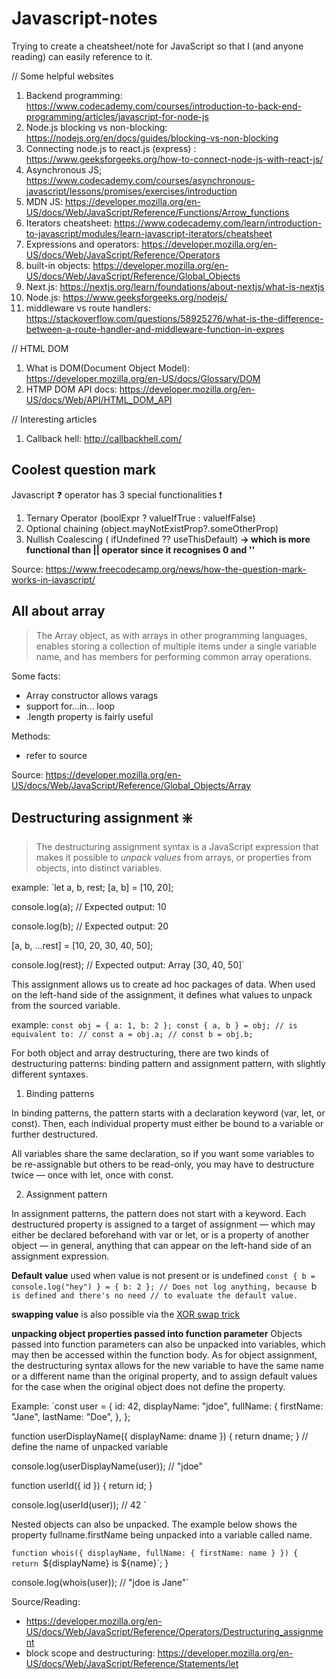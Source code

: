 # Javascript-notes

Trying to create a cheatsheet/note
for JavaScript so that I (and anyone reading) can easily 
reference to it.

// Some helpful websites
1. Backend programming: https://www.codecademy.com/courses/introduction-to-back-end-programming/articles/javascript-for-node-js 
2. Node.js blocking vs non-blocking: https://nodejs.org/en/docs/guides/blocking-vs-non-blocking 
3. Connecting node.js to react.js (express) : https://www.geeksforgeeks.org/how-to-connect-node-js-with-react-js/
4. Asynchronous JS; https://www.codecademy.com/courses/asynchronous-javascript/lessons/promises/exercises/introduction 
5. MDN JS: https://developer.mozilla.org/en-US/docs/Web/JavaScript/Reference/Functions/Arrow_functions
6. Iterators cheatsheet: https://www.codecademy.com/learn/introduction-to-javascript/modules/learn-javascript-iterators/cheatsheet
7. Expressions and operators: https://developer.mozilla.org/en-US/docs/Web/JavaScript/Reference/Operators
8. built-in objects: https://developer.mozilla.org/en-US/docs/Web/JavaScript/Reference/Global_Objects
9. Next.js: https://nextjs.org/learn/foundations/about-nextjs/what-is-nextjs
10. Node.js: https://www.geeksforgeeks.org/nodejs/
11. middleware vs route handlers: https://stackoverflow.com/questions/58925276/what-is-the-difference-between-a-route-handler-and-middleware-function-in-expres

// HTML DOM 
1. What is DOM(Document Object Model): https://developer.mozilla.org/en-US/docs/Glossary/DOM
2. HTMP DOM API docs: https://developer.mozilla.org/en-US/docs/Web/API/HTML_DOM_API

// Interesting articles
1. Callback hell: http://callbackhell.com/

## Coolest question mark

Javascript ❓ operator has 3 special functionalities ❗
1. Ternary Operator (boolExpr ? valueIfTrue : valueIfFalse)
2. Optional chaining (object.mayNotExistProp?.someOtherProp)
3. Nullish Coalescing ( ifUndefined ?? useThisDefault) **-> which is more functional than || operator since it recognises 0 and ''**

Source: https://www.freecodecamp.org/news/how-the-question-mark-works-in-javascript/

## All about array

> The Array object, as with arrays in other programming languages, enables storing a collection of multiple items under a single variable name, and has members for performing common array operations.

Some facts:
- Array constructor allows varags
- support for...in... loop
- .length property is fairly useful

Methods:
- refer to source

Source: https://developer.mozilla.org/en-US/docs/Web/JavaScript/Reference/Global_Objects/Array

## Destructuring assignment ❇️

> The destructuring assignment syntax is a JavaScript expression that makes it possible to _unpack values_ from arrays, or properties from objects, into distinct variables.

example:
`let a, b, rest;
[a, b] = [10, 20];

console.log(a);
// Expected output: 10

console.log(b);
// Expected output: 20

[a, b, ...rest] = [10, 20, 30, 40, 50];

console.log(rest);
// Expected output: Array [30, 40, 50]`

This assignment allows us to create ad hoc packages of data. When used on the left-hand side of the assignment, it defines what values to unpack from the sourced variable.

example: 
`const obj = { a: 1, b: 2 };
const { a, b } = obj;
// is equivalent to:
// const a = obj.a;
// const b = obj.b;`

For both object and array destructuring, there are two kinds of destructuring patterns: binding pattern and assignment pattern, with slightly different syntaxes.

1. Binding patterns 

In binding patterns, the pattern starts with a declaration keyword (var, let, or const). Then, each individual property must either be bound to a variable or further destructured.

All variables share the same declaration, so if you want some variables to be re-assignable but others to be read-only, you may have to destructure twice — once with let, once with const.

2. Assignment pattern

In assignment patterns, the pattern does not start with a keyword. Each destructured property is assigned to a target of assignment — which may either be declared beforehand with var or let, or is a property of another object — in general, anything that can appear on the left-hand side of an assignment expression.

**Default value** used when value is not present or is undefined 
`const { b = console.log("hey") } = { b: 2 };
// Does not log anything, because `b` is defined and there's no need
// to evaluate the default value.`

**swapping value** is also possible via the [XOR swap trick](https://en.wikipedia.org/wiki/XOR_swap_algorithm)

**unpacking object properties passed into function parameter**
Objects passed into function parameters can also be unpacked into variables, which may then be accessed within the function body. As for object assignment, the destructuring syntax allows for the new variable to have the same name or a different name than the original property, and to assign default values for the case when the original object does not define the property.

Example:
`const user = {
  id: 42,
  displayName: "jdoe",
  fullName: {
    firstName: "Jane",
    lastName: "Doe",
  },
};

function userDisplayName({ displayName: dname }) {
  return dname;
} // define the name of unpacked variable 

console.log(userDisplayName(user)); // "jdoe"

function userId({ id }) {
  return id;
}

console.log(userId(user)); // 42
`

Nested objects can also be unpacked. The example below shows the property fullname.firstName being unpacked into a variable called name.

`function whois({ displayName, fullName: { firstName: name } }) {
  return `${displayName} is ${name}`;
}

console.log(whois(user)); // "jdoe is Jane"`

Source/Reading:
- https://developer.mozilla.org/en-US/docs/Web/JavaScript/Reference/Operators/Destructuring_assignment
- block scope and destructuring: https://developer.mozilla.org/en-US/docs/Web/JavaScript/Reference/Statements/let
